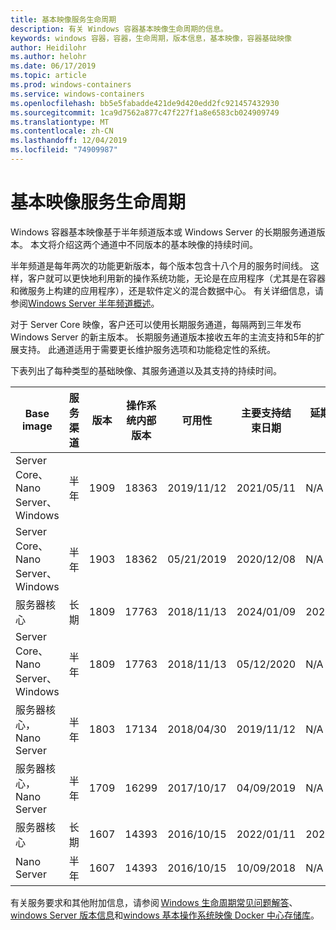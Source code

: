 ```yaml
---
title: 基本映像服务生命周期
description: 有关 Windows 容器基本映像生命周期的信息。
keywords: windows 容器，容器，生命周期，版本信息，基本映像，容器基础映像
author: Heidilohr
ms.author: helohr
ms.date: 06/17/2019
ms.topic: article
ms.prod: windows-containers
ms.service: windows-containers
ms.openlocfilehash: bb5e5fabadde421de9d420edd2fc921457432930
ms.sourcegitcommit: 1ca9d7562a877c47f227f1a8e6583cb024909749
ms.translationtype: MT
ms.contentlocale: zh-CN
ms.lasthandoff: 12/04/2019
ms.locfileid: "74909987"
---
```

# <a name="base-image-servicing-lifecycles"></a>基本映像服务生命周期

Windows 容器基本映像基于半年频道版本或 Windows Server 的长期服务通道版本。 本文将介绍这两个通道中不同版本的基本映像的持续时间。

半年频道是每年两次的功能更新版本，每个版本包含十八个月的服务时间线。 这样，客户就可以更快地利用新的操作系统功能，无论是在应用程序（尤其是在容器和微服务上构建的应用程序），还是软件定义的混合数据中心。 有关详细信息，请参阅[Windows Server 半年频道概述](https://docs.microsoft.com/windows-server/get-started/semi-annual-channel-overview)。

对于 Server Core 映像，客户还可以使用长期服务通道，每隔两到三年发布 Windows Server 的新主版本。 长期服务通道版本接收五年的主流支持和5年的扩展支持。 此通道适用于需要更长维护服务选项和功能稳定性的系统。

下表列出了每种类型的基础映像、其服务通道以及其支持的持续时间。

|Base image                       |服务渠道|版本|操作系统内部版本|可用性|主要支持结束日期|延期支持日期|
|---------------------------------|-----------------|-------|--------|------------|---------------------------|---------------------|
|Server Core、Nano Server、Windows|半年      |1909   |18363   |2019/11/12  |2021/05/11                 |N/A                  |
|Server Core、Nano Server、Windows|半年      |1903   |18362   |05/21/2019  |2020/12/08                 |N/A                  |
|服务器核心                      |长期        |1809   |17763   |2018/11/13  |2024/01/09                 |2029/01/09           |
|Server Core、Nano Server、Windows|半年      |1809   |17763   |2018/11/13  |05/12/2020                 |N/A                  |
|服务器核心，Nano Server         |半年      |1803   |17134   |2018/04/30  |2019/11/12                 |N/A                  |
|服务器核心，Nano Server         |半年      |1709   |16299   |2017/10/17  |04/09/2019                 |N/A                  |
|服务器核心                      |长期        |1607   |14393   |2016/10/15  |2022/01/11                 |2027/01/11           |
|Nano Server                      |半年      |1607   |14393   |2016/10/15  |10/09/2018                 |N/A                  |

有关服务要求和其他附加信息，请参阅 [Windows 生命周期常见问题解答](https://support.microsoft.com/help/18581/lifecycle-faq-windows-products)、 [windows Server 版本信息](https://docs.microsoft.com/windows-server/get-started/windows-server-release-info)和[windows 基本操作系统映像 Docker 中心存储库](https://hub.docker.com/_/microsoft-windows-base-os-images)。
